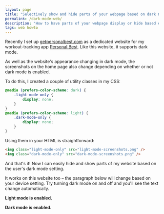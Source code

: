 ```yaml
---
layout: page
title: "Selectively show and hide parts of your webpage based on dark mode"
permalink: /dark-mode-web/
description: "How to have parts of your webpage display or hide based on dark mode"
tags: web howto
---
```


Recently I set up [getpersonalbest.com](https://getpersonalbest.com) as a dedicated website for my workout-tracking app [Personal Best](https://apps.apple.com/gb/app/personal-best-workouts/id1510256676). Like this website, it supports dark mode.

As well as the website's appearance changing in dark mode, the screenshots on the home page also change depending on whether or not dark mode is enabled.

To do this, I created a couple of utility classes in my CSS:

```css
@media (prefers-color-scheme: dark) {
    .light-mode-only {
        display: none;
    }
}
@media (prefers-color-scheme: light) {
    .dark-mode-only {
        display: none;
    }
}
```

Using them in your HTML is straightforward:

```html
<img class="light-mode-only" src="light-mode-screenshots.png" />
<img class="dark-mode-only" src="dark-mode-screenshots.png" />
```

And that's it! Now I can easily hide and show parts of my website based on the user's dark mode setting. 

It works on this website too – the paragraph below will change based on your device setting. Try turning dark mode on and off and you'll see the text change automatically.

<p class="light-mode-only">
  <strong>Light mode is enabled.</strong>
</p>

<p class="dark-mode-only">
  <strong>Dark mode is enabled.</strong>
</p>